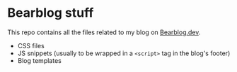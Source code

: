 # Bearblog stuff

This repo contains all the files related to my blog on [Bearblog.dev](https://notes.edoardob.im).

- CSS files
- JS snippets (usually to be wrapped in a `<script>` tag in the blog's footer)
- Blog templates
